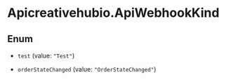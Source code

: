 # Apicreativehubio.ApiWebhookKind

## Enum


* `test` (value: `"Test"`)

* `orderStateChanged` (value: `"OrderStateChanged"`)


